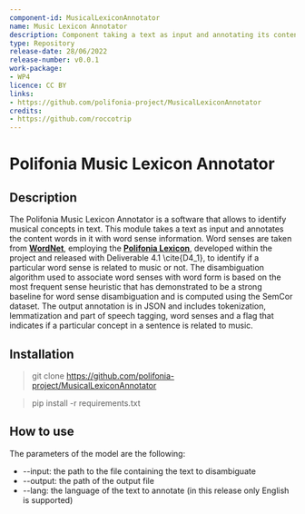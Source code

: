 ```yaml
---
component-id: MusicalLexiconAnnotator
name: Music Lexicon Annotator
description: Component taking a text as input and annotating its content with word sense information according to Polifonia Lexicon.
type: Repository
release-date: 28/06/2022
release-number: v0.0.1
work-package: 
- WP4
licence: CC BY
links:
- https://github.com/polifonia-project/MusicalLexiconAnnotator
credits:
- https://github.com/roccotrip
---
```


# Polifonia Music Lexicon Annotator
## Description

The Polifonia Music Lexicon Annotator is a software that allows to identify musical concepts in text.
This module takes a text as input and annotates the content words in it with word sense information.
Word senses are taken from **[WordNet](https://wordnet.princeton.edu)**, employing the **[Polifonia Lexicon](https://github.com/polifonia-project/Polifonia-Lexicon)**, developed within the project and released with Deliverable 4.1 \cite{D4_1}, to identify if a particular word sense is related to music or not.
The disambiguation algorithm used to associate word senses with word form is based on the most frequent sense heuristic that has demonstrated to be a strong baseline for word sense disambiguation and is computed using the SemCor dataset.
The output annotation is in JSON and includes tokenization, lemmatization and part of speech tagging, word senses and a flag that indicates if a particular concept in a sentence is related to music.

## Installation

>git clone https://github.com/polifonia-project/MusicalLexiconAnnotator

> pip install -r requirements.txt

## How to use

The parameters of the model are the following:

- --input: the path to the file containing the text to disambiguate
- --output: the path of the output file
- --lang: the language of the text to annotate (in this release only English is supported)

